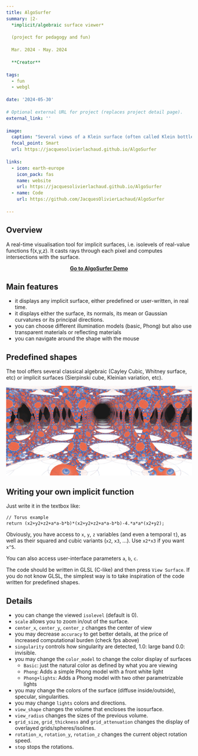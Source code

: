 ```yaml
---
title: AlgoSurfer
summary: |2-
  *implicit/algebraic surface viewer*

  (project for pedagogy and fun)

  Mar. 2024 - May. 2024

  **Creator**

tags:
  - fun
  - webgl

date: '2024-05-30'

# Optional external URL for project (replaces project detail page).
external_link: ''

image:
  caption: "Several views of a Klein surface (often called Klein bottle): principal directions, mean and Gaussian curvature, transparent view, surface view with reflections"
  focal_point: Smart
  url: https://jacquesolivierlachaud.github.io/AlgoSurfer

links:
  - icon: earth-europe
    icon_pack: fas
    name: website
    url: https://jacquesolivierlachaud.github.io/AlgoSurfer
  - name: Code
    url: https://github.com/JacquesOlivierLachaud/AlgoSurfer

---
```


## Overview

A real-time visualisation tool for implicit surfaces, i.e. isolevels
of real-value functions f(x,y,z). It casts rays through each pixel and
computes intersections with the surface.

<p style="text-align: center;"> <a href="https://jacquesolivierlachaud.github.io/AlgoSurfer"> <b>Go to AlgoSurfer Demo</b> </a> </p>

## Main features

- it displays any implicit surface, either predefined or user-written, in real time.
- it displays either the surface, its normals, its mean or Gaussian curvatures or its principal directions.
- you can choose different illumination models (basic, Phong) but also use transparent materials or reflecting materials
- you can navigate around the shape with the mouse

## Predefined shapes

The tool offers several classical algebraic (Cayley Cubic, Whitney surface, etc) or implicit surfaces (Sierpinski cube, Kleinian variation, etc).

![View of mean curvatures onto Kleinian variation](./kleinian-H-1.jpg "View of mean curvatures onto Kleinian variation")

## Writing your own implicit function

Just write it in the textbox like:

```
// Torus example
return (x2+y2+z2+a*a-b*b)*(x2+y2+z2+a*a-b*b)-4.*a*a*(x2+y2);
```

Obviously, you have access to `x`, `y`, `z` variables (and even a temporal `t`), as well as their squared and cubic variants (`x2`, `x3`, ...). Use `x2*x3` if you want `x^5`.

You can also access user-interface parameters `a`, `b`, `c`.


The code should be written in GLSL (C-like) and then press `View
Surface`. If you do not know GLSL, the simplest way is to take
inspiration of the code written for predefined shapes.


## Details

- you can change the viewed `isolevel` (default is 0).
- `scale` allows you to zoom in/out of the surface.
- `center_x`, `center_y`, `center_z` changes the center of view
- you may decrease `accuracy` to get better details, at the price
  of increased computational burden (check fps above)
- `singularity` controls how singularity are detected, 1.0: large band
  0.0: invisible.
- you may change the `color_model` to change the color display of
  surfaces
  + `Basic`: just the natural color as defined by what you are viewing
  + `Phong`: Adds a simple Phong model with a front white light
  + `Phong+lights`: Adds a Phong model with two other parametrizable lights
- you may change the colors of the surface (diffuse inside/outside),
  specular, singularities.
- you may change `lights` colors and directions.
- `view_shape` changes the volume that encloses the isosurface.
- `view_radius` changes the sizes of the previous volume.
- `grid_size`, `grid_thickness` and `grid_attenuation` changes the
  display of overlayed grids/spheres/isolines.
- `rotation_x`, `rotation_y`, `rotation_z` changes the current object
  rotation speed.
- `stop` stops the rotations.
